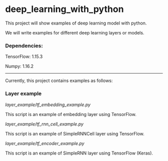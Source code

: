 # deep_learning_with_python

This project will show examples of deep learning model with python.

We will write examples for different deep learning layers or models.

### Dependencies:

TensorFlow: 1.15.3

Numpy: 1.16.2

---

Currently, this project contains examples as follows:


### Layer example

*layer_example/tf_embedding_example.py*

This script is an example of embedding layer using TensorFlow.

*layer_example/tf_rnn_cell_example.py*

This script is an example of SimpleRNNCell layer using TensorFlow.

*layer_example/tf_encoder_example.py*

This script is an example of SimpleRNN layer using TensorFlow (Keras).


